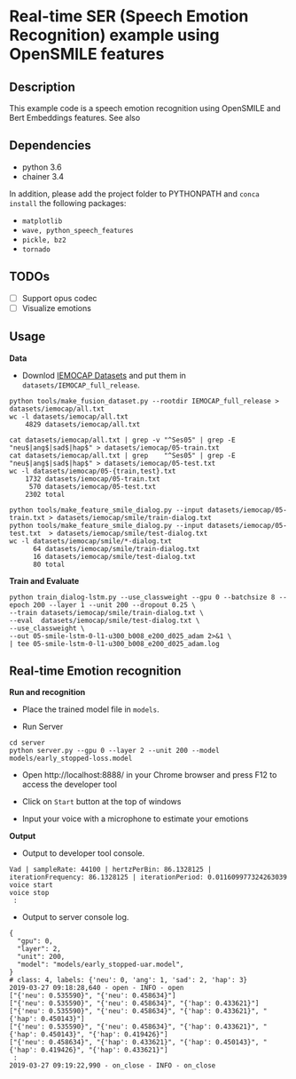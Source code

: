 # Real-time SER (Speech Emotion Recognition) example using OpenSMILE features

## Description

This example code is a speech emotion recognition using OpenSMILE and Bert Embeddings features.
See also 

## Dependencies
- python 3.6
- chainer 3.4

In addition, please add the project folder to PYTHONPATH and `conca install` the following packages:
- `matplotlib`
- `wave, python_speech_features`
- `pickle, bz2`
- `tornado`

## TODOs
- [ ] Support opus codec 
- [ ] Visualize emotions

## Usage

**Data**

  - Downlod [IEMOCAP Datasets](https://sail.usc.edu/iemocap/release_form.php) and put them in `datasets/IEMOCAP_full_release`.

```
python tools/make_fusion_dataset.py --rootdir IEMOCAP_full_release > datasets/iemocap/all.txt
wc -l datasets/iemocap/all.txt
    4829 datasets/iemocap/all.txt

cat datasets/iemocap/all.txt | grep -v "^Ses05" | grep -E "neu$|ang$|sad$|hap$" > datasets/iemocap/05-train.txt
cat datasets/iemocap/all.txt | grep    "^Ses05" | grep -E "neu$|ang$|sad$|hap$" > datasets/iemocap/05-test.txt
wc -l datasets/iemocap/05-{train,test}.txt
    1732 datasets/iemocap/05-train.txt
     570 datasets/iemocap/05-test.txt
    2302 total

python tools/make_feature_smile_dialog.py --input datasets/iemocap/05-train.txt > datasets/iemocap/smile/train-dialog.txt
python tools/make_feature_smile_dialog.py --input datasets/iemocap/05-test.txt  > datasets/iemocap/smile/test-dialog.txt
wc -l datasets/iemocap/smile/*-dialog.txt
      64 datasets/iemocap/smile/train-dialog.txt
      16 datasets/iemocap/smile/test-dialog.txt
      80 total
```

**Train and Evaluate**

```
python train_dialog-lstm.py --use_classweight --gpu 0 --batchsize 8 --epoch 200 --layer 1 --unit 200 --dropout 0.25 \
--train datasets/iemocap/smile/train-dialog.txt \
--eval  datasets/iemocap/smile/test-dialog.txt \
--use_classweight \
--out 05-smile-lstm-0-l1-u300_b008_e200_d025_adam 2>&1 \
| tee 05-smile-lstm-0-l1-u300_b008_e200_d025_adam.log
```

## Real-time Emotion recognition

**Run and recognition**

- Place the trained model file in `models`.

- Run Server

```
cd server
python server.py --gpu 0 --layer 2 --unit 200 --model models/early_stopped-loss.model
```

- Open http://localhost:8888/ in your Chrome browser and press F12 to access the developer tool 

- Click on `Start` button at the top of windows

- Input your voice with a microphone to estimate your emotions

**Output**

- Output to developer tool console.

```
Vad | sampleRate: 44100 | hertzPerBin: 86.1328125 | iterationFrequency: 86.1328125 | iterationPeriod: 0.011609977324263039
voice start
voice stop
 :
```

- Output to server console log.

```
{
  "gpu": 0,
  "layer": 2,
  "unit": 200,
  "model": "models/early_stopped-uar.model",
}
# class: 4, labels: {'neu': 0, 'ang': 1, 'sad': 2, 'hap': 3}
2019-03-27 09:18:28,640 - open - INFO - open
["{'neu': 0.535590}", "{'neu': 0.458634}"]
["{'neu': 0.535590}", "{'neu': 0.458634}", "{'hap': 0.433621}"]
["{'neu': 0.535590}", "{'neu': 0.458634}", "{'hap': 0.433621}", "{'hap': 0.450143}"]
["{'neu': 0.535590}", "{'neu': 0.458634}", "{'hap': 0.433621}", "{'hap': 0.450143}", "{'hap': 0.419426}"]
["{'neu': 0.458634}", "{'hap': 0.433621}", "{'hap': 0.450143}", "{'hap': 0.419426}", "{'hap': 0.433621}"]
 :
2019-03-27 09:19:22,990 - on_close - INFO - on_close
```
